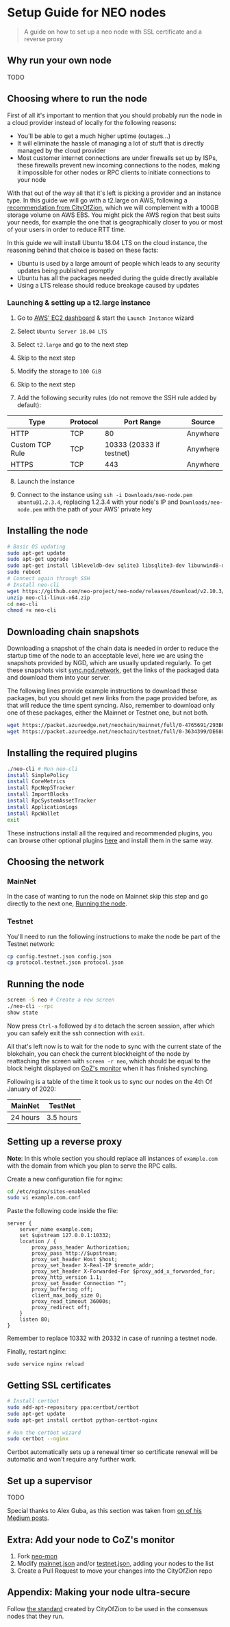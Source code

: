 # Setup Guide for NEO nodes
> A guide on how to set up a neo node with SSL certificate and a reverse proxy

## Why run your own node
TODO

## Choosing where to run the node
First of all it's important to mention that you should probably run the node in a cloud provider instead of locally for the following reasons:
- You'll be able to get a much higher uptime (outages...)
- It will eliminate the hassle of managing a lot of stuff that is directly managed by the cloud provider
- Most customer internet connections are under firewalls set up by ISPs, these firewalls prevent new incoming connections to the nodes, making it impossible for other nodes or RPC clients to initiate connections to your node

With that out of the way all that it's left is picking a provider and an instance type. In this guide we will go with a t2.large on AWS, following a [recommendation from CityOfZion](https://www.reddit.com/r/NEO/comments/7zx7ur/public_call_for_projects_launching_in_neo/), which we will complement with a 100GB storage volume on AWS EBS. You might pick the AWS region that best suits your needs, for example the one that is geographically closer to you or most of your users in order to reduce RTT time.

In this guide we will install Ubuntu 18.04 LTS on the cloud instance, the reasoning behind that choice is based on these facts:
- Ubuntu is used by a large amount of people which leads to any security updates being published promptly
- Ubuntu has all the packages needed during the guide directly available
- Using a LTS release should reduce breakage caused by updates

### Launching & setting up a t2.large instance
1. Go to [AWS' EC2 dashboard](https://console.aws.amazon.com/ec2/) & start the `Launch Instance` wizard

2. Select `Ubuntu Server 18.04 LTS`

3. Select `t2.large` and go to the next step

4. Skip to the next step

5. Modify the storage to `100 GiB`

6. Skip to the next step

7. Add the following security rules (do not remove the SSH rule added by default):

| Type     | Protocol  | Port Range | Source   |
|----------|-----------|------------|----------|
| HTTP     | TCP       | 80         | Anywhere |
| Custom TCP Rule     | TCP       | 10333 (20333 if testnet)  | Anywhere |
| HTTPS    | TCP       | 443        | Anywhere |

8. Launch the instance

9. Connect to the instance using `ssh -i Downloads/neo-node.pem ubuntu@1.2.3.4`, replacing 1.2.3.4 with your node's IP and `Downloads/neo-node.pem` with the path of your AWS' private key

## Installing the node
```bash
# Basic OS updating
sudo apt-get update
sudo apt-get upgrade
sudo apt-get install libleveldb-dev sqlite3 libsqlite3-dev libunwind8-dev unzip nginx
sudo reboot
# Connect again through SSH
# Install neo-cli
wget https://github.com/neo-project/neo-node/releases/download/v2.10.3/neo-cli-linux-x64.zip # Download neo-cli
unzip neo-cli-linux-x64.zip
cd neo-cli
chmod +x neo-cli
```

## Downloading chain snapshots
Downloading a snapshot of the chain data is needed in order to reduce the startup time of the node to an acceptable level, here we are using the snapshots provided by NGD, which are usually updated regularly. To get these snapshots visit [sync.ngd.network](https://sync.ngd.network/), get the links of the packaged data and download them into your server.

The following lines provide example instructions to download these packages, but you should get new links from the page provided before, as that will reduce the time spent syncing. Also, remember to download only one of these packages, either the Mainnet or Testnet one, but not both.
```bash
wget https://packet.azureedge.net/neochain/mainnet/full/0-4765691/293B6BBE9E541A2FEF37654964EE8787/chain.acc.zip # Mainnet
wget https://packet.azureedge.net/neochain/testnet/full/0-3634399/DE680EF7CAB4646C725660F5B5A92F3C/chain.acc.zip # Testnet
```

## Installing the required plugins
```bash
./neo-cli # Run neo-cli
install SimplePolicy
install CoreMetrics
install RpcNep5Tracker
install ImportBlocks
install RpcSystemAssetTracker
install ApplicationLogs
install RpcWallet
exit
```
These instructions install all the required and recommended plugins, you can browse other optional plugins [here](https://docs.neo.org/docs/en-us/node/cli/config.html#downloading-plugins-from-github) and install them in the same way.

## Choosing the network
### MainNet
In the case of wanting to run the node on Mainnet skip this step and go directly to the next one, [Running the node](#running-the-node).

### Testnet
You'll need to run the following instructions to make the node be part of the Testnet network:
```bash
cp config.testnet.json config.json
cp protocol.testnet.json protocol.json
```

## Running the node
```bash
screen -S neo # Create a new screen
./neo-cli --rpc
show state
```
Now press `Ctrl-a` followed by `d` to detach the screen session, after which you can safely exit the ssh connection with `exit`.

All that's left now is to wait for the node to sync with the current state of the blokchain, you can check the current blockheight of the node by reattaching the screen with `screen -r neo`, which should be equal to the block height displayed on [CoZ's monitor](http://monitor.cityofzion.io/) when it has finished synching.

Following is a table of the time it took us to sync our nodes on the 4th Of January of 2020:

| MainNet   | TestNet   |
|:---------:|:---------:|
|  24 hours | 3.5 hours |

## Setting up a reverse proxy
**Note**: In this whole section you should replace all instances of `example.com` with the domain from which you plan to serve the RPC calls.

Create a new configuration file for nginx:
```bash
cd /etc/nginx/sites-enabled
sudo vi example.com.conf
```
Paste the following code inside the file:
```
server {
	server_name example.com;
	set $upstream 127.0.0.1:10332;
	location / {
		proxy_pass_header Authorization;
		proxy_pass http://$upstream;
		proxy_set_header Host $host;
		proxy_set_header X-Real-IP $remote_addr;
		proxy_set_header X-Forwarded-For $proxy_add_x_forwarded_for;
		proxy_http_version 1.1;
		proxy_set_header Connection “”;
		proxy_buffering off;
		client_max_body_size 0;
		proxy_read_timeout 36000s;
		proxy_redirect off;
	}
	listen 80;
}
```
Remember to replace 10332 with 20332 in case of running a testnet node.

Finally, restart nginx:
```
sudo service nginx reload
```

## Getting SSL certificates
```bash
# Install certbot
sudo add-apt-repository ppa:certbot/certbot
sudo apt-get update
sudo apt-get install certbot python-certbot-nginx

# Run the certbot wizard
sudo certbot --nginx
```

Certbot automatically sets up a renewal timer so certificate renewal will be automatic and won't require any further work.

## Set up a supervisor
TODO

Special thanks to Alex Guba, as this section was taken from [on of his Medium posts](https://medium.com/@gubanotorious/creating-and-running-a-neo-node-on-microsoft-azure-in-under-30-minutes-ad8d79b9edf).

## Extra: Add your node to CoZ's monitor
1. Fork [neo-mon](https://github.com/CityOfZion/neo-mon)
2. Modify [mainnet.json](https://github.com/CityOfZion/neo-mon/blob/master/docs/assets/mainnet.json) and/or [testnet.json](https://github.com/CityOfZion/neo-mon/blob/master/docs/assets/testnet.json), adding your nodes to the list
3. Create a Pull Request to move your changes into the CityOfZion repo

## Appendix: Making your node ultra-secure
Follow [the standard](https://github.com/CityOfZion/standards/blob/master/nodes.md) created by CityOfZion to be used in the consensus nodes that they run.
